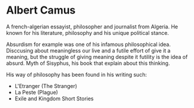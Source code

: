 # Albert Camus


A french-algerian essayist, philosopher and journalist from Algeria. He known for his literature, philosophy and his unique political stance. 

Absurdism for example was one of his infamous philosophical idea. Disccusing about meaningless our live and a futile effort of give it a meaning, but the struggle of giving meaning despite it futility is the idea of absurd. Myth of Sisyphus, his book that 
explain about this thinking.

His way of philosophy has been found in his writing such:
 - L'Etranger (The Stranger)
 - La Peste (Plague)
 - Exile and Kingdom Short Stories

<seed-meta
    field="philosophy"
    type="biography"
    tags="philosopher,literature"
    audience="freethinker"
 />